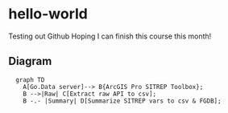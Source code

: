 # hello-world
Testing out Github
Hoping I can finish this course this month!

## Diagram
```mermaid
  graph TD
    A[Go.Data server]--> B{ArcGIS Pro SITREP Toolbox};
    B -->|Raw| C[Extract raw API to csv];
    B -.- |Summary| D[Summarize SITREP vars to csv & FGDB];
```


